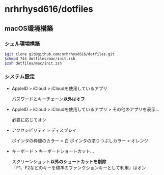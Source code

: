 # nrhrhysd616/dotfiles

## macOS環境構築

### シェル環境構築

```zsh
$git clone git@github.com:nrhrhysd616/dotfiles.git
$chmod 744 dotfiles/mac/init.zsh
$zsh dotfiles/mac/init.zsh
```

### システム設定

* AppleID > iCloud > iCloudを使用しているアプリ

  パスワードとキーチェーン**以外はオフ**
  
* AppleID > iCloud > iCloudを使用しているアプリ > その他のアプリを表示…

  必要に応じてオン
  
* アクセシビリティ > ディスプレイ

  ポインタの枠線のカラー > 白
  ポインタの塗りつぶしカラー > オレンジ
  
* キーボード > キーボードショートカット…

  スクリーンショット**以外のショートカットを削除**  
  「F1、F2などのキーを標準のファンクションキーとして利用」はオン